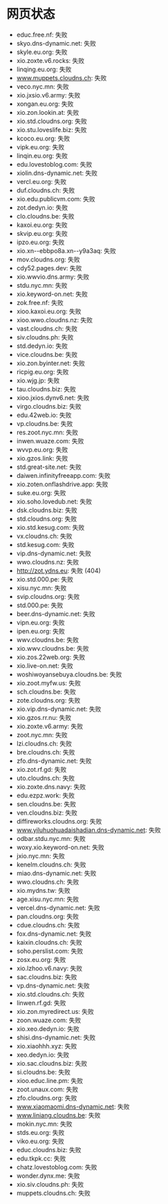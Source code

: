 # 网页状态
- educ.free.nf: 失败
- skyo.dns-dynamic.net: 失败
- skyle.eu.org: 失败
- xio.zoxte.v6.rocks: 失败
- linqing.eu.org: 失败
- www.muppets.cloudns.ch: 失败
- veco.nyc.mn: 失败
- xio.jxsio.v6.army: 失败
- xongan.eu.org: 失败
- xio.zon.lookin.at: 失败
- xio.std.cloudns.org: 失败
- xio.stu.loveslife.biz: 失败
- kcoco.eu.org: 失败
- vipk.eu.org: 失败
- linqin.eu.org: 失败
- edu.lovestoblog.com: 失败
- xiolin.dns-dynamic.net: 失败
- vercl.eu.org: 失败
- duf.cloudns.ch: 失败
- xio.edu.publicvm.com: 失败
- zot.dedyn.io: 失败
- clo.cloudns.be: 失败
- kaxoi.eu.org: 失败
- skvip.eu.org: 失败
- ipzo.eu.org: 失败
- xio.xn--ebbpo8a.xn--y9a3aq: 失败
- mov.cloudns.org: 失败
- cdy52.pages.dev: 失败
- xio.wwvio.dns.army: 失败
- stdu.nyc.mn: 失败
- xio.keyword-on.net: 失败
- zok.free.nf: 失败
- xioo.kaxoi.eu.org: 失败
- xioo.wwo.cloudns.nz: 失败
- vast.cloudns.ch: 失败
- siv.cloudns.ph: 失败
- std.dedyn.io: 失败
- vice.cloudns.be: 失败
- xio.zon.byinter.net: 失败
- ricpig.eu.org: 失败
- xio.wjg.jp: 失败
- tau.cloudns.biz: 失败
- xioo.jxios.dynv6.net: 失败
- virgo.cloudns.biz: 失败
- edu.42web.io: 失败
- vp.cloudns.be: 失败
- res.zoot.nyc.mn: 失败
- inwen.wuaze.com: 失败
- wvvp.eu.org: 失败
- xio.gzos.link: 失败
- std.great-site.net: 失败
- daiwen.infinityfreeapp.com: 失败
- xio.zoten.onflashdrive.app: 失败
- suke.eu.org: 失败
- xio.soho.lovedub.net: 失败
- dsk.cloudns.biz: 失败
- std.cloudns.org: 失败
- xio.std.kesug.com: 失败
- vx.cloudns.ch: 失败
- std.kesug.com: 失败
- vip.dns-dynamic.net: 失败
- wwo.cloudns.nz: 失败
- http://zot.ydns.eu: 失败 (404)
- xio.std.000.pe: 失败
- xisu.nyc.mn: 失败
- svip.cloudns.org: 失败
- std.000.pe: 失败
- beer.dns-dynamic.net: 失败
- vipn.eu.org: 失败
- ipen.eu.org: 失败
- wwv.cloudns.be: 失败
- xio.wwv.cloudns.be: 失败
- xio.zos.22web.org: 失败
- xio.live-on.net: 失败
- woshiwoyansebuya.cloudns.be: 失败
- xio.zoot.myfw.us: 失败
- sch.cloudns.be: 失败
- zote.cloudns.org: 失败
- xio.vip.dns-dynamic.net: 失败
- xio.gzos.rr.nu: 失败
- xio.zoxte.v6.army: 失败
- zoot.nyc.mn: 失败
- lzi.cloudns.ch: 失败
- bre.cloudns.ch: 失败
- zfo.dns-dynamic.net: 失败
- xio.zot.rf.gd: 失败
- uto.cloudns.ch: 失败
- xio.zoxte.dns.navy: 失败
- edu.ezpz.work: 失败
- sen.cloudns.be: 失败
- ven.cloudns.biz: 失败
- diffireworks.cloudns.org: 失败
- www.yiluhuohuadaishadian.dns-dynamic.net: 失败
- odbar.stdu.nyc.mn: 失败
- woxy.xio.keyword-on.net: 失败
- jxio.nyc.mn: 失败
- kenelm.cloudns.ch: 失败
- miao.dns-dynamic.net: 失败
- wwo.cloudns.ch: 失败
- xio.mydns.tw: 失败
- age.xisu.nyc.mn: 失败
- vercel.dns-dynamic.net: 失败
- pan.cloudns.org: 失败
- cdue.cloudns.ch: 失败
- fox.dns-dynamic.net: 失败
- kaixin.cloudns.ch: 失败
- soho.perslist.com: 失败
- zosx.eu.org: 失败
- xio.lzhoo.v6.navy: 失败
- sac.cloudns.biz: 失败
- vp.dns-dynamic.net: 失败
- xio.std.cloudns.ch: 失败
- linwen.rf.gd: 失败
- xio.zon.myredirect.us: 失败
- zoon.wuaze.com: 失败
- xio.xeo.dedyn.io: 失败
- shisi.dns-dynamic.net: 失败
- xio.xiaohhh.xyz: 失败
- xeo.dedyn.io: 失败
- xio.sac.cloudns.biz: 失败
- si.cloudns.be: 失败
- xioo.educ.line.pm: 失败
- zoot.unaux.com: 失败
- zfo.cloudns.org: 失败
- www.xiaomaomi.dns-dynamic.net: 失败
- www.liniang.cloudns.be: 失败
- mokin.nyc.mn: 失败
- stds.eu.org: 失败
- viko.eu.org: 失败
- educ.cloudns.biz: 失败
- edu.tkpk.cc: 失败
- chatz.lovestoblog.com: 失败
- wonder.dynx.me: 失败
- xio.siv.cloudns.ph: 失败
- muppets.cloudns.ch: 失败

